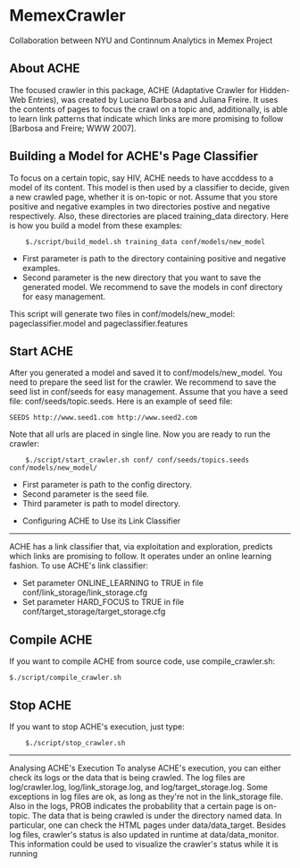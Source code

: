 MemexCrawler
============
Collaboration between NYU and Continnum Analytics in Memex Project

About ACHE
--------------------------------------------
The focused crawler in this package, ACHE (Adaptative Crawler for Hidden-Web Entries), was created by Luciano Barbosa and Juliana Freire. 
It uses the contents of pages to focus the crawl on a topic and, additionally, is able to learn link patterns that indicate which links are 
more promising to follow [Barbosa and Freire; WWW 2007].

Building a Model for ACHE's Page Classifier
--------------------------------------------
To focus on a certain topic, say HIV, ACHE needs to have accddess to a model of its content. This model is then 
used by a classifier to decide, given a new crawled page, whether it is on-topic or not.
Assume that you store positive and negative examples in two directories postive and negative respectively. Also, these directories are placed
training_data directory. Here is how you build a model from these examples:
    
        $./script/build_model.sh training_data conf/models/new_model

- First parameter is path to the directory containing positive and negative examples.
- Second parameter is the new directory that you want to save the generated model. We recommend to save the models in conf directory for easy management.
  
This script will generate two files in conf/models/new_model: pageclassifier.model and pageclassifier.features

Start ACHE
--------------------------------------------
After you generated a model and saved it to conf/models/new_model. You need to prepare the seed list for the crawler. We recommend 
to save the seed list in conf/seeds for easy management. Assume that you have a seed file: conf/seeds/topic.seeds. Here is an example of
seed file:
  
    SEEDS http://www.seed1.com http://www.seed2.com
  
Note that all urls are placed in single line. Now you are ready to run the crawler:

        $./script/start_crawler.sh conf/ conf/seeds/topics.seeds conf/models/new_model/

- First parameter is path to the config directory.
- Second parameter is the seed file.
- Third parameter is path to model directory.

* Configuring ACHE to Use its Link Classifier
--------------------------------------------
ACHE has a link classifier that, via exploitation and exploration, predicts which links are promising to follow. It operates under 
an online learning fashion. To use ACHE's link classifier:

- Set parameter ONLINE_LEARNING to TRUE in file conf/link_storage/link_storage.cfg
- Set parameter HARD_FOCUS to TRUE in file conf/target_storage/target_storage.cfg

Compile ACHE
--------------------------------------------
If you want to compile ACHE from source code, use compile_crawler.sh:

    $./script/compile_crawler.sh
  
Stop ACHE
--------------------------------------------
If you want to stop ACHE's execution, just type:

        $./script/stop_crawler.sh

--------------------------------------------
Analysing ACHE's Execution
To analyse ACHE's execution, you can either check its logs or the data that is being crawled. 
The log files are log/crawler.log, log/link_storage.log, and log/target_storage.log. Some exceptions in 
log files are ok, as long as they're not in the link_storage file. Also in the logs, PROB indicates the
probability that a certain page is on-topic. 
The data that is being crawled is under the directory named data. In particular, one can check the HTML 
pages under data/data_target.
Besides log files, crawler's status is also updated in runtime at data/data_monitor. This information
could be used to visualize the crawler's status while it is running
